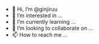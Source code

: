 - 👋 Hi, I’m @ginjiruu
- 👀 I’m interested in ...
- 🌱 I’m currently learning ...
- 💞️ I’m looking to collaborate on ...
- 📫 How to reach me ...

<!---
ginjiruu/ginjiruu is a ✨ special ✨ repository because its `README.md` (this file) appears on your GitHub profile.
You can click the Preview link to take a look at your changes.
--->
